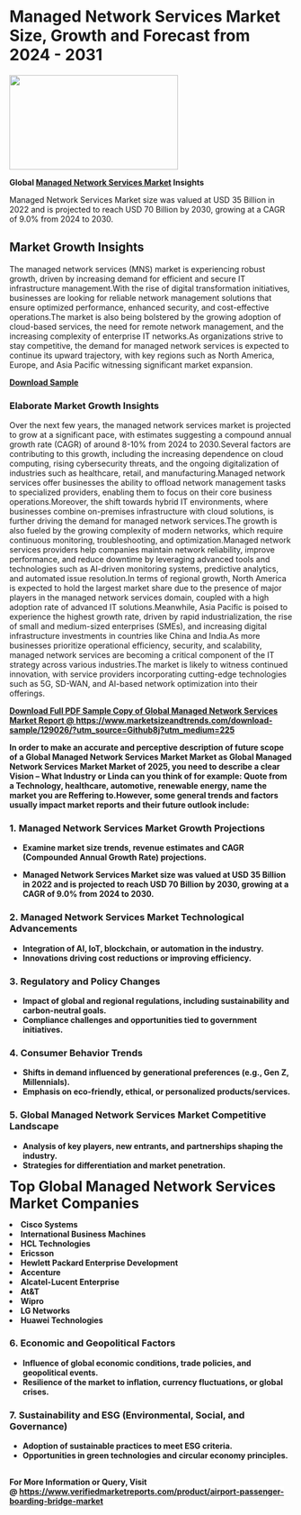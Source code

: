 <H1>Managed Network Services Market Size, Growth and Forecast from 2024 - 2031</H1><img class="aligncenter size-medium wp-image-584254" src="https://thirdeyenews.in/wp-content/uploads/2024/09/Global-Market-Research-300x168.jpeg" alt="" width="300" height="168" /><p><strong>Global&nbsp;<a href="https://www.marketsizeandtrends.com/download-sample/129026/?utm_source=Github8j?utm_medium=225">Managed Network Services Market</a> Insights</strong></p><p>Managed Network Services Market size was valued at USD 35 Billion in 2022 and is projected to reach USD 70 Billion by 2030, growing at a CAGR of 9.0% from 2024 to 2030.</p><p><h2>Market Growth Insights</h2> <p>The managed network services (MNS) market is experiencing robust growth, driven by increasing demand for efficient and secure IT infrastructure management.With the rise of digital transformation initiatives, businesses are looking for reliable network management solutions that ensure optimized performance, enhanced security, and cost-effective operations.The market is also being bolstered by the growing adoption of cloud-based services, the need for remote network management, and the increasing complexity of enterprise IT networks.As organizations strive to stay competitive, the demand for managed network services is expected to continue its upward trajectory, with key regions such as North America, Europe, and Asia Pacific witnessing significant market expansion.</p> <p><strong><a href="#sample-download">Download Sample</a></strong></p> <h3>Elaborate Market Growth Insights</h3> <p>Over the next few years, the managed network services market is projected to grow at a significant pace, with estimates suggesting a compound annual growth rate (CAGR) of around 8-10% from 2024 to 2030.Several factors are contributing to this growth, including the increasing dependence on cloud computing, rising cybersecurity threats, and the ongoing digitalization of industries such as healthcare, retail, and manufacturing.Managed network services offer businesses the ability to offload network management tasks to specialized providers, enabling them to focus on their core business operations.Moreover, the shift towards hybrid IT environments, where businesses combine on-premises infrastructure with cloud solutions, is further driving the demand for managed network services.The growth is also fueled by the growing complexity of modern networks, which require continuous monitoring, troubleshooting, and optimization.Managed network services providers help companies maintain network reliability, improve performance, and reduce downtime by leveraging advanced tools and technologies such as AI-driven monitoring systems, predictive analytics, and automated issue resolution.In terms of regional growth, North America is expected to hold the largest market share due to the presence of major players in the managed network services domain, coupled with a high adoption rate of advanced IT solutions.Meanwhile, Asia Pacific is poised to experience the highest growth rate, driven by rapid industrialization, the rise of small and medium-sized enterprises (SMEs), and increasing digital infrastructure investments in countries like China and India.As more businesses prioritize operational efficiency, security, and scalability, managed network services are becoming a critical component of the IT strategy across various industries.The market is likely to witness continued innovation, with service providers incorporating cutting-edge technologies such as 5G, SD-WAN, and AI-based network optimization into their offerings.</p> <p><strong><a href="#get-more"></p><p><span class=""><strong>Download Full PDF Sample Copy of Global Managed Network Services Market Report</strong> @ <a href="https://www.marketsizeandtrends.com/download-sample/129026/?utm_source=Github8j?utm_medium=225" target="_blank">https://www.marketsizeandtrends.com/download-sample/129026/?utm_source=Github8j?utm_medium=225</a></span></p><p>In order to make an accurate and perceptive description of future scope of a Global&nbsp;Managed Network Services Market Market as Global&nbsp;Managed Network Services Market Market of 2025, you need to describe a clear Vision &ndash; What Industry or Linda can you think of for example: Quote from a Technology, healthcare, automotive, renewable energy, name the market you are Reffering to.However, some general trends and factors usually impact market reports and their future outlook include:</p><h3>1.&nbsp;<strong>Managed Network Services Market Growth Projections</strong></h3><ul><li>Examine market size trends, revenue estimates and CAGR (Compounded Annual Growth Rate) projections.</li><li><p>Managed Network Services Market size was valued at USD 35 Billion in 2022 and is projected to reach USD 70 Billion by 2030, growing at a CAGR of 9.0% from 2024 to 2030.</p></li></ul><h3>2.&nbsp;<strong>Managed Network Services Market Technological Advancements</strong></h3><ul><li>Integration of AI, IoT, blockchain, or automation in the industry.</li><li>Innovations driving cost reductions or improving efficiency.</li></ul><h3>3.&nbsp;<strong>Regulatory and Policy Changes</strong></h3><ul><li>Impact of global and regional regulations, including sustainability and carbon-neutral goals.</li><li>Compliance challenges and opportunities tied to government initiatives.</li></ul><h3>4.&nbsp;<strong>Consumer Behavior Trends</strong></h3><ul><li>Shifts in demand influenced by generational preferences (e.g., Gen Z, Millennials).</li><li>Emphasis on eco-friendly, ethical, or personalized products/services.</li></ul><h3>5.&nbsp;<strong>Global Managed Network Services Market Competitive Landscape</strong></h3><ul><li>Analysis of key players, new entrants, and partnerships shaping the industry.</li><li>Strategies for differentiation and market penetration.</li></ul><p data-pm-slice="1 1 []"><span style="color: inherit; font-family: inherit; font-size: 25px;">Top Global Managed Network Services Market Companies</span></p><div class="" data-test-id=""><p><li>Cisco Systems</li><li> International Business Machines</li><li> HCL Technologies</li><li> Ericsson</li><li> Hewlett Packard Enterprise Development</li><li> Accenture</li><li> Alcatel-Lucent Enterprise</li><li> At&T</li><li> Wipro</li><li> LG Networks</li><li> Huawei Technologies</li></p></div><h3>6.&nbsp;<strong>Economic and Geopolitical Factors</strong></h3><ul><li>Influence of global economic conditions, trade policies, and geopolitical events.</li><li>Resilience of the market to inflation, currency fluctuations, or global crises.</li></ul><h3>7.&nbsp;<strong>Sustainability and ESG (Environmental, Social, and Governance)</strong></h3><ul><li>Adoption of sustainable practices to meet ESG criteria.</li><li>Opportunities in green technologies and circular economy principles.</li></ul><h2><strong style="font-size: 14px;">For More Information or Query, Visit @&nbsp;</strong><a style="background-color: #ffffff; font-size: 14px;" href="https://www.marketsizeandtrends.com/report/managed-network-services-market/" target="_blank">https://www.verifiedmarketreports.com/product/airport-passenger-boarding-bridge-market</a></h2>